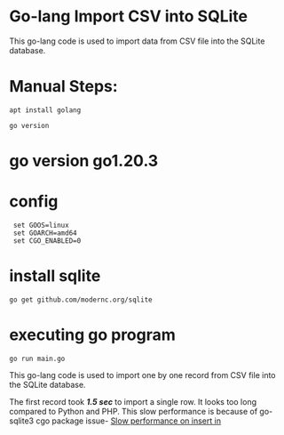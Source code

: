 # Go-lang Import CSV into SQLite
This go-lang code is used to import data from CSV file into the SQLite database.

# Manual Steps: 
``` shell
apt install golang
```

``` shell
go version
```
# go version go1.20.3

# config
``` shell
 set GOOS=linux
 set GOARCH=amd64
 set CGO_ENABLED=0
```

# install sqlite 
``` shell
go get github.com/modernc.org/sqlite
```

# executing go program
```shell
go run main.go
```

This go-lang code is used to import one by one record from CSV file into the SQLite database.

The first record took ***1.5 sec*** to import a single row.
It looks too long compared to Python and PHP. This slow performance is because of go-sqlite3 cgo package issue- [Slow performance on insert in ](https://github.com/mattn/go-sqlite3/issues/1145) 

